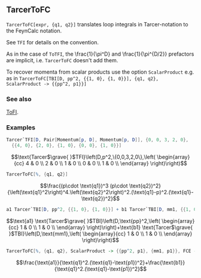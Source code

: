 ## TarcerToFC

`TarcerToFC[expr, {q1, q2}]` translates loop integrals in Tarcer-notation to the FeynCalc notation.

See `TFI` for details on the convention.

As in the case of `ToTFI`, the \frac{1}{\pi^D} and \frac{1}{\pi^{D/2}} prefactors are implicit, i.e. `TarcerToFC` doesn't add them.

To recover momenta from scalar products use the option `ScalarProduct` e.g. as in `TarcerToFC[TBI[D, pp^2, {{1, 0}, {1, 0}}], {q1, q2}, ScalarProduct -> {{pp^2, p1}}]`

### See also

[ToFI](ToFI).

### Examples

```mathematica
Tarcer`TFI[D, Pair[Momentum[p, D], Momentum[p, D]], {0, 0, 3, 2, 0}, 
  {{4, 0}, {2, 0}, {1, 0}, {0, 0}, {1, 0}}]
```

$$\text{Tarcer$\grave{ }$TFI}\left(D,p^2,\{0,0,3,2,0\},\left(
\begin{array}{cc}
 4 & 0 \\
 2 & 0 \\
 1 & 0 \\
 0 & 0 \\
 1 & 0 \\
\end{array}
\right)\right)$$

```mathematica
TarcerToFC[%, {q1, q2}]
```

$$\frac{(p\cdot \text{q1})^3 (p\cdot \text{q2})^2}{\left(\text{q1}^2\right)^4.\left(\text{q2}^2\right)^2.(\text{q1}-p)^2.(\text{q1}-\text{q2})^2}$$

```mathematica
a1 Tarcer`TBI[D, pp^2, {{1, 0}, {1, 0}}] + b1 Tarcer`TBI[D, mm1, {{1, 0}, {1, 0}}]
```

$$\text{a1} \text{Tarcer$\grave{ }$TBI}\left(D,\text{pp}^2,\left(
\begin{array}{cc}
 1 & 0 \\
 1 & 0 \\
\end{array}
\right)\right)+\text{b1} \text{Tarcer$\grave{ }$TBI}\left(D,\text{mm1},\left(
\begin{array}{cc}
 1 & 0 \\
 1 & 0 \\
\end{array}
\right)\right)$$

```mathematica
TarcerToFC[%, {q1, q2}, ScalarProduct -> {{pp^2, p1}, {mm1, p1}}, FCE -> True]
```

$$\frac{\text{a1}}{\text{q1}^2.(\text{q1}-\text{p1})^2}+\frac{\text{b1}}{\text{q1}^2.(\text{q1}-\text{p1})^2}$$